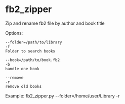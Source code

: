 # fb2_zipper
Zip and rename fb2 file by author and book title

Options:

	--folder=/path/to/library
	-f
	Folder to search books
	
	--book=/path/to/book.fb2
	-b
	handle one book
	
	--remove
	-r
	remove old books

Example: fb2_zipper.py --folder=/home/user/Library -r
